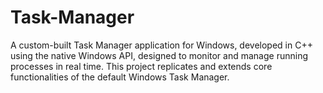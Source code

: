 # Task-Manager
A custom-built Task Manager application for Windows, developed in C++ using the native Windows API, designed to monitor and manage running processes in real time. This project replicates and extends core functionalities of the default Windows Task Manager.
